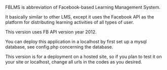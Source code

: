 FBLMS is abbreviation of Facebook-based Learning Management System.

It basically similar to other LMS, except it uses the Facebook API as the platform for distributing learning activities of all types of user.

This version uses FB API version year 2012.

You can deploy this application in a localhost by first set up a mysql database, see config.php concerning the database.

This version is for a deployment on a hosted site, so if you plan to test it on your site or localhost, change all urls in the codes as you desired.

